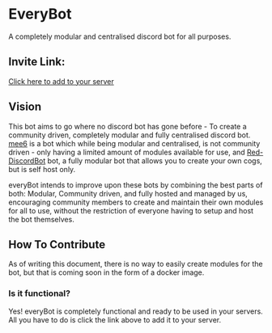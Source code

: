 # EveryBot

A completely modular and centralised discord bot for all purposes.

## Invite Link:
[Click here to add to your server](https://discord.com/api/oauth2/authorize?client_id=602687220058554368&permissions=8&scope=bot)

## Vision

This bot aims to go where no discord bot has gone before - To create a community driven, completely modular and fully centralised discord bot. [mee6](https://mee6.xyz/) is a bot which while being modular and centralised, is not community driven - only having a limited amount of modules available for use, and [Red-DiscordBot](https://github.com/Cog-Creators/Red-DiscordBot) bot, a fully modular bot that allows you to create your own cogs, but is self host only. 

everyBot intends to improve upon these bots by combining the best parts of both: Modular, Community driven, and fully hosted and managed by us, encouraging community members to create and maintain their own modules for all to use, without the restriction of everyone having to setup and host the bot themselves. 

## How To Contribute
As of writing this document, there is no way to easily create modules for the bot, but that is coming soon in the form of a docker image.

### Is it functional?
Yes! everyBot is completely functional and ready to be used in your servers. All you have to do is click the link above to add it to your server.